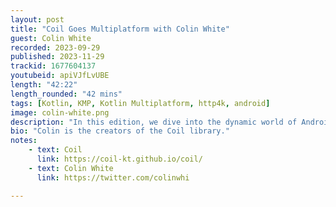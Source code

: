 ```yaml
---
layout: post
title: "Coil Goes Multiplatform with Colin White"
guest: Colin White
recorded: 2023-09-29
published: 2023-11-29
trackid: 1677604137
youtubeid: apiVJfLvUBE
length: "42:22"
length_rounded: "42 mins"
tags: [Kotlin, KMP, Kotlin Multiplatform, http4k, android]
image: colin-white.png
description: "In this edition, we dive into the dynamic world of Android development with Colin White, the creator of the widely acclaimed Coil library. Join us as we discuss the latest developments, insights, and the exciting roadmap for Coil."
bio: "Colin is the creators of the Coil library."
notes:
    - text: Coil 
      link: https://coil-kt.github.io/coil/
    - text: Colin White
      link: https://twitter.com/colinwhi

---
```

